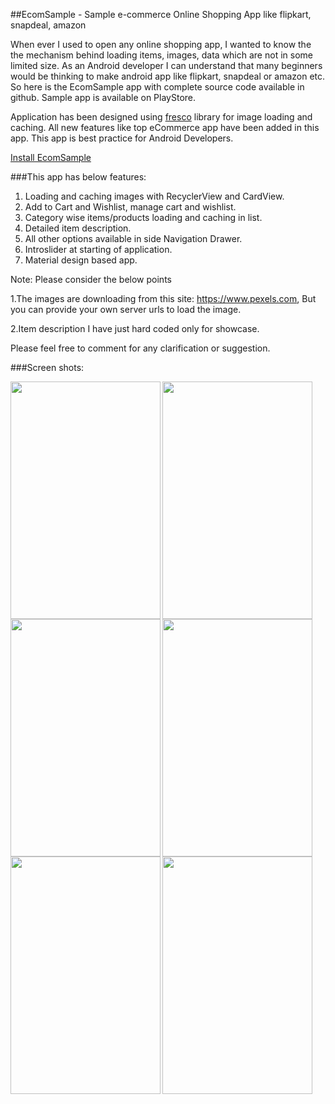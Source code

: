 ##EcomSample - Sample e-commerce Online Shopping App like flipkart, snapdeal, amazon

When ever I used to open any online shopping app, I wanted to know the the mechanism behind loading items, images, data which are not in some limited size. As an Android developer I can understand that many beginners would be thinking to make android app like flipkart, snapdeal or amazon etc. So here is the EcomSample app with complete source code available in github. Sample app is available on PlayStore.

Application has been designed using [fresco](https://github.com/facebook/fresco) library for image loading and caching. All new features like top eCommerce app have been added in this app. This app is best practice for Android Developers.

[Install EcomSample ](https://play.google.com/store/apps/details?id=com.allandroidprojects.ecomsample&hl=en)


###This app has below features:

1. Loading and caching images with RecyclerView and CardView.
2. Add to Cart and Wishlist, manage cart and wishlist.
3. Category wise items/products loading and caching in list.
4. Detailed item description.
5. All other options available in side Navigation Drawer.
6. Introslider at starting of application.
6. Material design based app.


Note: Please consider the below points

1.The images are downloading from this site: https://www.pexels.com, But you can provide your own server urls to load the image.

2.Item description I have just hard coded only for showcase. 

Please feel free to comment for any clarification or suggestion.

###Screen shots: 

<a href="url"><img src="https://github.com/MukeshKumar009/EcomSample/blob/master/screenshots/Screenshot_2016-11-04-11-20-58-621_com.allandroidprojects.ecomsample.png" align="left" height="380" width="240" ></a>

<a href="url"><img src="https://github.com/MukeshKumar009/EcomSample/blob/master/screenshots/Screenshot_2016-11-04-11-16-39-455_com.allandroidprojects.ecomsample.jpg" align="left" height="380" width="240" ></a>

<a href="url"><img src="https://github.com/MukeshKumar009/EcomSample/blob/master/screenshots/Screenshot_2016-11-04-11-15-57-793_com.allandroidprojects.ecomsample.jpg" align="left" height="380" width="240" ></a>


<a href="url"><img src="https://github.com/MukeshKumar009/EcomSample/blob/master/screenshots/Screenshot_2016-11-04-11-17-25-951_com.allandroidprojects.ecomsample.png" align="left" height="380" width="240" ></a>

<a href="url"><img src="https://github.com/MukeshKumar009/EcomSample/blob/master/screenshots/Screenshot_2016-11-04-11-17-56-774_com.allandroidprojects.ecomsample.png" align="left" height="380" width="240" ></a>

<a href="url"><img src="https://github.com/MukeshKumar009/EcomSample/blob/master/screenshots/Screenshot_2016-11-04-11-18-40-835_com.allandroidprojects.ecomsample.png" align="left" height="380" width="240" ></a>

